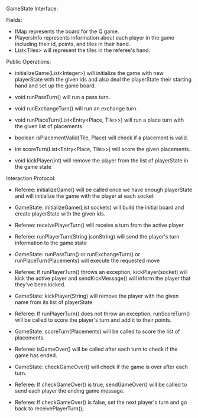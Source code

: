GameState Interface:

Fields:

- IMap represents the board for the Q game.
- PlayersInfo represents information about each player in the game including
their id, points, and tiles in their hand.
- List\<Tiles\> will represent the tiles in the referee's hand.

Public Operations:

- initializeGame(List\<Integer\>) will initialize the game with new playerState with the given ids
and also deal the playerState their starting hand and set up the game board.

- void runPassTurn() will run a pass turn.

- void runExchangeTurn() will run an exchange turn.

- void runPlaceTurn(List\<Entry\<Place, Tile\>\>) will run a place turn
with the given list of placements.

- boolean isPlacementValid(Tile, Place) will check if a placement is valid.

- int scoreTurn(List\<Entry\<Place, Tile\>\>) will score the given placements.

- void kickPlayer(int) will remove the player from the list of playerState in the game state

Interaction Protocol:

- Referee: initializeGame() will be called once we have enough playerState and will 
initialize the game with the player at each socket

- GameState: initializeGame(List<Integer> sockets) will build the initial board
and create playerState with the given ids.

- Referee: receivePlayerTurn() will receive a turn from the active player

- Referee: runPlayerTurn(String jsonString) will send the player's turn information to the game state

- GameState: runPassTurn() or runExchangeTurn() or runPlaceTurn(Placements) will execute the 
requested move

- Referee: If runPlayerTurn() throws an exception, kickPlayer(socket) will kick the
  active player and sendKickMessage() will inform the player that they've been kicked.

- GameState: kickPlayer(String) will remove the player with the given name from
    its list of playerState

- Referee: If runPlayerTurn() does not throw an exception, runScoreTurn() will be
called to score the player's turn and add it to their points.

- GameState: scoreTurn(Placements) will be called to score the list of placements.

- Referee: isGameOver() will be called after each turn to check if the game has ended.

- GameState: checkGameOver() will check if the game is over after each turn.

- Referee: If checkGameOver() is true, sendGameOver() will be called to send each player
the ending game message.

- Referee: If checkGameOver() is false, set the next player's turn and go back to receivePlayerTurn();



